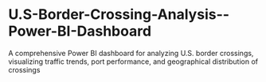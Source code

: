 # U.S-Border-Crossing-Analysis--Power-BI-Dashboard
A comprehensive Power BI dashboard for analyzing U.S. border crossings, visualizing traffic trends, port performance, and geographical distribution of crossings
